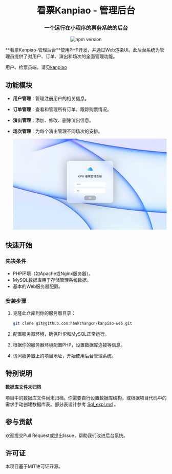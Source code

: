 <h1 align="center">
 看票Kanpiao - 管理后台
</h1>
<h3 align="center">一个运行在小程序的票务系统的后台</h3>
<p align="center">
<img src="https://img.shields.io/npm/v/@vant/weapp.svg?style=for-the-badge" alt="npm version" />
</p>
**看票Kanpiao-管理后台**使用PHP开发，并通过Web渲染UI。此后台系统为管理员提供了对用户、订单、演出和场次的全面管理功能。

用户、检票员端，请见[kanpiao](https://github.com/hankzhangcn/kanpiao)

## 功能模块

- **用户管理**：管理注册用户的相关信息。

- **订单管理**：查看和管理所有订单，跟踪购票情况。

- **演出管理**：添加、修改、删除演出信息。

- **场次管理**：为每个演出管理不同场次的安排。

  ![login](./asset/login.png)

## 快速开始

### 先决条件

- PHP环境（如Apache或Nginx服务器）。
- MySQL数据库用于存储管理系统数据。
- 基本的Web服务器配置。

### 安装步骤

1. 克隆此仓库到你的服务器目录：

   ```bash
   git clone git@github.com:hankzhangcn/kanpiao-web.git
   ```

1. 配置服务器环境，确保PHP和MySQL正常运行。

1. 根据你的服务器环境配置PHP，设置数据库连接等信息。

1. 访问服务器上的项目地址，开始使用后台管理系统。

## 特别说明

**数据库文件未归档**

项目中的数据库文件尚未归档。你需要自行设置数据库结构，或根据项目代码中的需求手动创建数据库表。部分表设计参考 [Sql_expl.md](Sql_expl.md) 。

## 参与贡献

欢迎提交Pull Request或提出Issue，帮助我们改进后台系统。

## 许可证

本项目基于MIT许可证开源。
